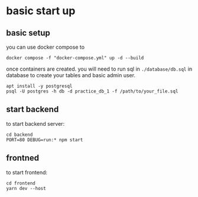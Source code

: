 # basic start up
## basic setup
you can use docker compose to 
```
docker compose -f "docker-compose.yml" up -d --build 
```

once containers are created. you will need to run sql in `./database/db.sql` in database to create your tables and basic admin user.
```
apt install -y postgresql
psql -U postgres -h db -d practice_db_1 -f /path/to/your_file.sql
```


## start backend
to start backend server:
```
cd backend
PORT=80 DEBUG=run:* npm start
```

## frontned
to start frontend:
```
cd frontend
yarn dev --host
```